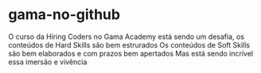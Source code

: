 # gama-no-github

O curso da Hiring Coders no Gama Academy está sendo um desafia, os conteúdos de Hard Skills são bem estrurados
Os conteúdos de Soft Skills são bem elaborados e com prazos bem apertados
Mas está sendo incrível essa imersão e vivência
